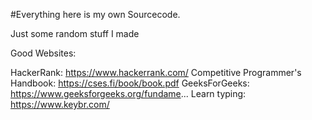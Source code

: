 #Everything here is my own Sourcecode.

Just some random stuff I made 


Good Websites:

HackerRank: https://www.hackerrank.com/
Competitive Programmer's Handbook: https://cses.fi/book/book.pdf
GeeksForGeeks: https://www.geeksforgeeks.org/fundame...
Learn typing: https://www.keybr.com/
